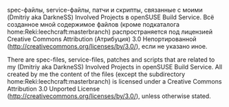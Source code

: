spec-файлы, service-файлы, патчи и скрипты, связанные с моими
(Dmitriy aka DarkneSS) Involved Projects в openSUSE Build Service.
Всё созданное мной содержимое файлов (кроме подкаталога home:Reki:leechcraft:masterbranch)
распространяется под лицензией Creative Commons Attribution (Атрибуция) 3.0
Непортированной (http://creativecommons.org/licenses/by/3.0/), если не указано иное.

There are spec-files, service-files, patches and scripts that are related to my
(Dmitriy aka DarkneSS) Involved Projects in openSUSE Build Service.
All created by me the content of the files (except the subdirectory home:Reki:leechcraft:masterbranch)
is licensed under a Creative Commons Attribution 3.0 Unported License
(http://creativecommons.org/licenses/by/3.0/), unless otherwise stated.